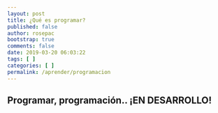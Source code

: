 ```yaml
---
layout: post
title: ¿Qué es programar?
published: false
author: rosepac
bootstrap: true
comments: false
date: 2019-03-20 06:03:22
tags: [ ]
categories: [ ]
permalink: /aprender/programacion
---
```

## Programar, programación.. **¡EN DESARROLLO!**